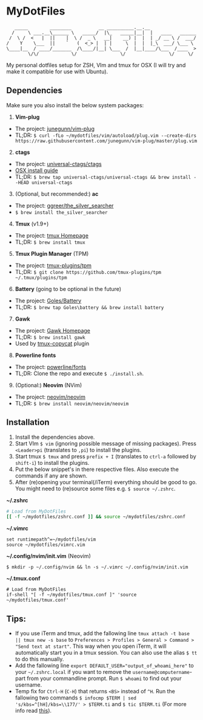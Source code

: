 # MyDotFiles

```
   _____        ________          __ __________.__.__                 
  /     \ ___.__\______ \   _____/  |\_   _____|__|  |   ____   ______
 /  \ /  <   |  ||    |  \ /  _ \   __|    __) |  |  | _/ __ \ /  ___/
/    Y    \___  ||    `   (  <_> |  | |     \  |  |  |_\  ___/ \___ \ 
\____|__  / ____/_______  /\____/|__| \___  /  |__|____/\___  /____  >
        \/\/            \/                \/                \/     \/ 
```

My personal dotfiles setup for ZSH, VIm and tmux for OSX (I will try and make it compatible for use with Ubuntu).

## Dependencies

Make sure you also install the below system packages:

1. 	**Vim-plug**
  - The project: [junegunn/vim-plug](https://github.com/junegunn/vim-plug)
  - TL;DR: `$ curl -fLo ~/mydotfiles/vim/autoload/plug.vim --create-dirs https://raw.githubusercontent.com/junegunn/vim-plug/master/plug.vim`
2. **ctags**
  - The project: [universal-ctags/ctags](https://github.com/universal-ctags/ctags)
  - [OSX install guide](https://github.com/universal-ctags/ctags/blob/master/docs/osx.rst)
  - TL;DR: `$ brew tap universal-ctags/universal-ctags && brew install --HEAD universal-ctags`
3. (Optional, but recommended:) **ac**
  - The project: [ggreer/the_silver_searcher](https://github.com/ggreer/the_silver_searcher)
  - `$ brew install the_silver_searcher`
4. **Tmux** (v1.9+)
  - The project: [tmux Homepage](https://tmux.github.io/)
  - TL;DR: `$ brew install tmux`
5. **Tmux Plugin Manager** (TPM)
  - The project: [tmux-plugins/tpm](https://github.com/tmux-plugins/tpm)
  - TL;DR: `$ git clone https://github.com/tmux-plugins/tpm ~/.tmux/plugins/tpm`
6. **Battery** (going to be optional in the future)
  - The project: [Goles/Battery](https://github.com/Goles/Battery)
  - TL;DR: `$ brew tap Goles\battery && brew install battery`
7. **Gawk**
  - The project: [Gawk Homepage](https://www.gnu.org/software/gawk/)
  - TL;DR: `$ brew install gawk`
  - Used by [tmux-copycat](https://github.com/tmux-plugins/tmux-copycat) plugin
8. **Powerline fonts**
  - The project: [powerline/fonts](https://github.com/powerline/fonts)
  - TL;DR: Clone the repo and execute `$ ./install.sh`.
9. (Optional:) **Neovim** (NVim)
  - The project: [neovim/neovim](https://github.com/neovim/neovim) 
  - TL;DR: `$ brew install neovim/neovim/neovim`

## Installation

1. Install the dependencies above.
2. Start VIm `$ vim` (ignoring possible message of missing packages). Press `<Leader>pi` (translates to `,pi`) to install the plugins.
3. Start tmux `$ tmux` and press `prefix + I` (translates to `ctrl-a` followed by `shift-i`) to install the plugins.
4. Put the below snippet's in there respective files. Also execute the commands if any are shown.
6. After (re)opening your terminal(/iTerm) everything should be good to go. You might need to (re)source some files e.g. `$ source ~/.zshrc`.

**~/.zshrc**

```bash
# Load from MyDotFiles
[[ -f ~/mydotfiles/zshrc.conf ]] && source ~/mydotfiles/zshrc.conf
```

**~/.vimrc**

```viml
set runtimepath^=~/mydotfiles/vim
source ~/mydotfiles/vimrc.vim
```

**~/.config/nvim/init.vim** (Neovim)

```
$ mkdir -p ~/.config/nvim && ln -s ~/.vimrc ~/.config/nvim/init.vim
```

**~/.tmux.conf**

```
# Load from MyDotFiles
if-shell "[ -f ~/mydotfiles/tmux.conf ]" 'source ~/mydotfiles/tmux.conf'
```

## Tips:
- If you use iTerm and tmux, add the fallowing line `tmux attach -t base || tmux new -s base` to `Preferences > Profiles > General > Command > "Send text at start"`. This way when you open iTerm, it will automatically start you in a tmux session. You can also use the alias `$ tt` to do this manually.
- Add the fallowing line `export DEFAULT_USER="output_of_whoami_here"` to your `~/.zshrc.local` if you want to remove the `username@computername`-part from your commandline prompt. Run `$ whoami` to find out your username.
- Temp fix for `Ctrl-H` (`C-H`) that returns `<BS>` instead of `^H`. Run the fallowing two commands `$ infocmp $TERM | sed 's/kbs=^[hH]/kbs=\\177/' > $TERM.ti` and `$ tic $TERM.ti` (For more info read [this](https://github.com/neovim/neovim/issues/2294#issuecomment-78045837)).